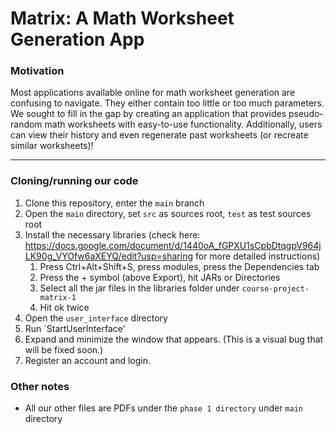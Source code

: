 # Matrix: A Math Worksheet Generation App

### Motivation

Most applications available online for math worksheet generation are confusing to navigate. They either contain too little or too much parameters. We sought to fill in the gap by creating an application that provides pseudo-random math worksheets with easy-to-use functionality. Additionally, users can view their history and even regenerate past worksheets (or recreate similar worksheets)!

---

### Cloning/running our code
1. Clone this repository, enter the `main` branch
2. Open the `main` directory, set `src` as sources root, `test` as test sources root
3. Install the necessary libraries (check here: https://docs.google.com/document/d/1440oA_fGPXU1sCpbDtqgpV964jLK90g_VYOfw6aXEYQ/edit?usp=sharing  for more detailed instructions)
   1. Press Ctrl+Alt+Shift+S, press modules, press the Dependencies tab
   2. Press the + symbol (above Export), hit JARs or Directories
   3. Select all the jar files in the libraries folder under `course-project-matrix-1`
   4. Hit ok twice
4. Open the `user_interface` directory
5. Run `StartUserInterface'
6. Expand and minimize the window that appears. (This is a visual bug that will be fixed soon.)
7. Register an account and login.


### Other notes
* All our other files are PDFs under the `phase 1 directory` under `main` directory
